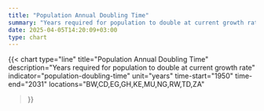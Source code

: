 ```yaml
---
title: "Population Annual Doubling Time"
summary: "Years required for population to double at current growth rate"
date: 2025-04-05T14:20:09+03:00
type: chart
---
```


{{< chart
    type="line"
    title="Population Annual Doubling Time"
    description="Years required for population to double at current growth rate"
    indicator="population-doubling-time"
    unit="years"
    time-start="1950"
    time-end="2031"
    locations="BW,CD,EG,GH,KE,MU,NG,RW,TD,ZA"
>}}
